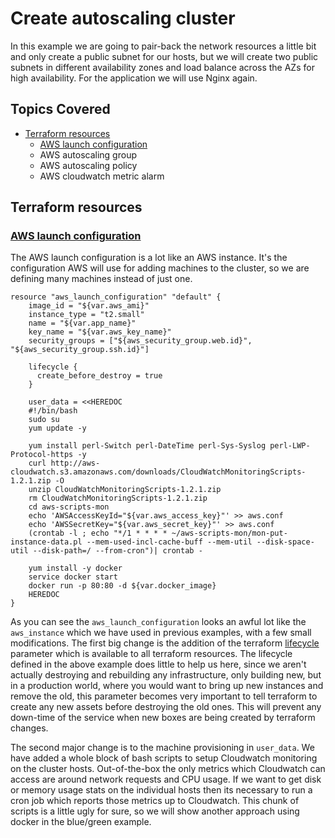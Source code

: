 # Create autoscaling cluster

In this example we are going to pair-back the network resources a little bit and only create a public subnet for our hosts, but we will create two public subnets in different availability zones and load balance across the AZs for high availability. For the application we will use Nginx again.

## Topics Covered

- [Terraform resources](#terraform-resources)
    - [AWS launch configuration](#aws-launch-configuration)
    - AWS autoscaling group
    - AWS autoscaling policy
    - AWS cloudwatch metric alarm

## Terraform resources

### [AWS launch configuration](https://www.terraform.io/docs/providers/aws/r/launch_configuration.html)

The AWS launch configuration is a lot like an AWS instance. It's the configuration AWS will use for adding machines to the cluster, so we are defining many machines instead of just one.

```
resource "aws_launch_configuration" "default" {
    image_id = "${var.aws_ami}"
    instance_type = "t2.small"
    name = "${var.app_name}"
    key_name = "${var.aws_key_name}"
    security_groups = ["${aws_security_group.web.id}", "${aws_security_group.ssh.id}"]

    lifecycle {
      create_before_destroy = true
    }

    user_data = <<HEREDOC
    #!/bin/bash
    sudo su
    yum update -y

    yum install perl-Switch perl-DateTime perl-Sys-Syslog perl-LWP-Protocol-https -y
    curl http://aws-cloudwatch.s3.amazonaws.com/downloads/CloudWatchMonitoringScripts-1.2.1.zip -O
    unzip CloudWatchMonitoringScripts-1.2.1.zip
    rm CloudWatchMonitoringScripts-1.2.1.zip
    cd aws-scripts-mon
    echo 'AWSAccessKeyId="${var.aws_access_key}"' >> aws.conf
    echo 'AWSSecretKey="${var.aws_secret_key}"' >> aws.conf
    (crontab -l ; echo "*/1 * * * * ~/aws-scripts-mon/mon-put-instance-data.pl --mem-used-incl-cache-buff --mem-util --disk-space-util --disk-path=/ --from-cron")| crontab -

    yum install -y docker
    service docker start
    docker run -p 80:80 -d ${var.docker_image}
    HEREDOC
}
```

As you can see the `aws_launch_configuration` looks an awful lot like the `aws_instance` which we have used in previous examples, with a few small modifications. The first big change is the addition of the terraform [lifecycle](https://www.terraform.io/docs/configuration/resources.html#lifecycle) parameter which is available to all terraform resources. The lifecycle defined in the above example does little to help us here, since we aren't actually destroying and rebuilding any infrastructure, only building new, but in a production world, where you would want to bring up new instances and remove the old, this parameter becomes very important to tell terraform to create any new assets before destroying the old ones. This will prevent any down-time of the service when new boxes are being created by terraform changes.

The second major change is to the machine provisioning in `user_data`. We have added a whole block of bash scripts to setup Cloudwatch monitoring on the cluster hosts. Out-of-the-box the only metrics which Cloudwatch can access are around network requests and CPU usage. If we want to get disk or memory usage stats on the individual hosts then its necessary to run a cron job which reports those metrics up to Cloudwatch. This chunk of scripts is a little ugly for sure, so we will show another approach using docker in the blue/green example.